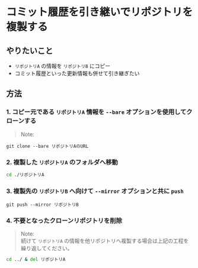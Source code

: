 # コミット履歴を引き継いでリポジトリを複製する

## やりたいこと

- `リポジトリA` の情報を `リポジトリB` にコピー
- コミット履歴といった更新情報も併せて引き継ぎたい

## 方法

### 1. コピー元である `リポジトリA` 情報を `--bare` オプションを使用してクローンする

> Note:<br>

```git
git clone --bare リポジトリAのURL
```

### 2. 複製した `リポジトリA` のフォルダへ移動

```cmd
cd ./リポジトリA
```

### 3. 複製先の `リポジトリB` へ向けて `--mirror` オプションと共に `push`

```git
git push --mirror リポジトリB
```

### 4. 不要となったクローンリポジトリを削除

> Note:<br>
> 続けて `リポジトリA` の情報を他リポジトリへ複製する場合は上記の工程を繰り返してください。

```cmd
cd ../ & del リポジトリA
```
